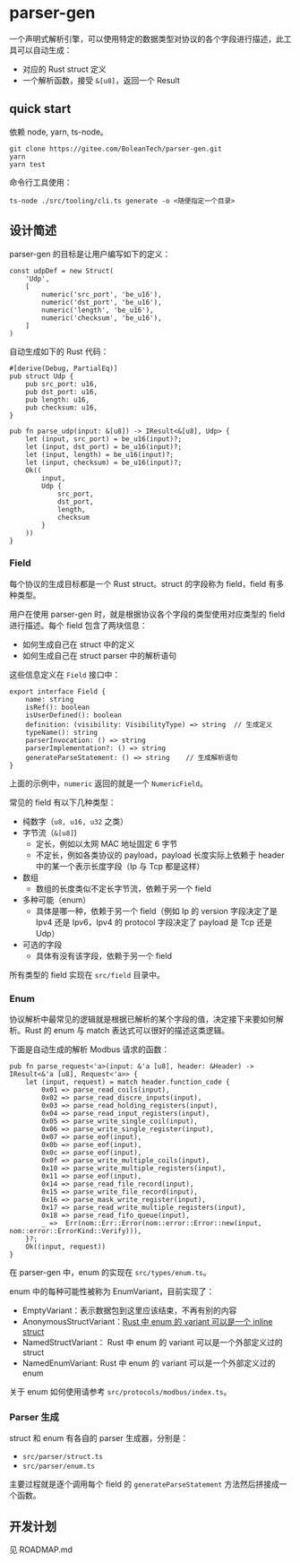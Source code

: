 # parser-gen

一个声明式解析引擎，可以使用特定的数据类型对协议的各个字段进行描述，此工具可以自动生成：

- 对应的 Rust struct 定义
- 一个解析函数，接受 `&[u8]`，返回一个 Result

## quick start

依赖 node, yarn, ts-node。

```
git clone https://gitee.com/BoleanTech/parser-gen.git
yarn
yarn test
```

命令行工具使用：

```
ts-node ./src/tooling/cli.ts generate -o <随便指定一个目录>
```

## 设计简述

parser-gen 的目标是让用户编写如下的定义：

```
const udpDef = new Struct(
    'Udp',
    [
        numeric('src_port', 'be_u16'),
        numeric('dst_port', 'be_u16'),
        numeric('length', 'be_u16'),
        numeric('checksum', 'be_u16'),
    ]
)
```

自动生成如下的 Rust 代码：

```
#[derive(Debug, PartialEq)]
pub struct Udp {
    pub src_port: u16,
    pub dst_port: u16,
    pub length: u16,
    pub checksum: u16,
}

pub fn parse_udp(input: &[u8]) -> IResult<&[u8], Udp> {
    let (input, src_port) = be_u16(input)?;
    let (input, dst_port) = be_u16(input)?;
    let (input, length) = be_u16(input)?;
    let (input, checksum) = be_u16(input)?;
    Ok((
        input,
        Udp {
            src_port,
            dst_port,
            length,
            checksum
        }
    ))
}
```

### Field

每个协议的生成目标都是一个 Rust struct。struct 的字段称为 field，field 有多种类型。

用户在使用 parser-gen 时，就是根据协议各个字段的类型使用对应类型的 field 进行描述。每个 field 包含了两块信息：

- 如何生成自己在 struct 中的定义 
- 如何生成自己在 struct parser 中的解析语句

这些信息定义在 `Field` 接口中：

```
export interface Field {
    name: string
    isRef(): boolean
    isUserDefined(): boolean
    definition: (visibility: VisibilityType) => string  // 生成定义
    typeName(): string
    parserInvocation: () => string
    parserImplementation?: () => string
    generateParseStatement: () => string    // 生成解析语句
}
```

上面的示例中，`numeric` 返回的就是一个 `NumericField`。

常见的 field 有以下几种类型：

- 纯数字（`u8, u16, u32` 之类）
- 字节流（`&[u8]`)
    - 定长，例如以太网 MAC 地址固定 6 字节
    - 不定长，例如各类协议的 payload，payload 长度实际上依赖于 header 中的某一个表示长度字段（Ip 与 Tcp 都是这样）
- 数组
    - 数组的长度类似不定长字节流，依赖于另一个 field
- 多种可能（enum）
    - 具体是哪一种，依赖于另一个 field（例如 Ip 的 version 字段决定了是 Ipv4 还是 Ipv6，Ipv4 的 protocol 字段决定了 payload 是 Tcp 还是 Udp）
- 可选的字段
    - 具体有没有该字段，依赖于另一个 field

所有类型的 field 实现在 `src/field` 目录中。

### Enum

协议解析中最常见的逻辑就是根据已解析的某个字段的值，决定接下来要如何解析。Rust 的 enum 与 match 表达式可以很好的描述这类逻辑。

下面是自动生成的解析 Modbus 请求的函数：

```
pub fn parse_request<'a>(input: &'a [u8], header: &Header) -> IResult<&'a [u8], Request<'a>> {
    let (input, request) = match header.function_code {
        0x01 => parse_read_coils(input),
        0x02 => parse_read_discre_inputs(input),
        0x03 => parse_read_holding_registers(input),
        0x04 => parse_read_input_registers(input),
        0x05 => parse_write_single_coil(input),
        0x06 => parse_write_single_register(input),
        0x07 => parse_eof(input),
        0x0b => parse_eof(input),
        0x0c => parse_eof(input),
        0x0f => parse_write_multiple_coils(input),
        0x10 => parse_write_multiple_registers(input),
        0x11 => parse_eof(input),
        0x14 => parse_read_file_record(input),
        0x15 => parse_write_file_record(input),
        0x16 => parse_mask_write_register(input),
        0x17 => parse_read_write_multiple_registers(input),
        0x18 => parse_read_fifo_queue(input),
        _ =>  Err(nom::Err::Error(nom::error::Error::new(input, nom::error::ErrorKind::Verify))),
    }?;
    Ok((input, request))
}
```

在 parser-gen 中，enum 的实现在 `src/types/enum.ts`。

enum 中的每种可能性被称为 EnumVariant，目前实现了：

- EmptyVariant：表示数据包到这里应该结束，不再有别的内容
- AnonymousStructVariant：[Rust 中 enum 的 variant 可以是一个 inline struct](https://doc.rust-lang.org/reference/items/enumerations.html)
- NamedStructVariant： Rust 中 enum 的 variant 可以是一个外部定义过的 struct
- NamedEnumVariant: Rust 中 enum 的 variant 可以是一个外部定义过的 enum

关于 enum 如何使用请参考 `src/protocols/modbus/index.ts`。

### Parser 生成

struct 和 enum 有各自的 parser 生成器，分别是：

- `src/parser/struct.ts`
- `src/parser/enum.ts`

主要过程就是逐个调用每个 field 的 `generateParseStatement` 方法然后拼接成一个函数。

## 开发计划

见 ROADMAP.md